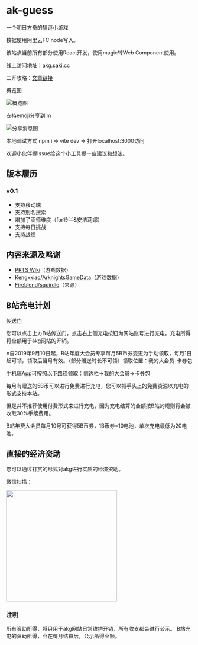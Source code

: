 # ak-guess 
一个明日方舟的猜谜小游戏

数据使用阿里云FC node写入。

该站点当前所有部分使用React开发，使用magic转Web Component使用。

线上访问地址：[akg.saki.cc](http://akg.saki.cc)

二开攻略：[文章链接](https://www.bilibili.com/read/cv15611509)

概览图

![概览图](https://github.com/lie5860/ak-guess/blob/main/image/overview.png?raw=true)

支持emoji分享到im

![分享消息图](https://github.com/lie5860/ak-guess/blob/main/image/message.png?raw=true)

本地调试方式 npm i => vite dev => 打开localhost:3000访问

欢迎小伙伴提Issue给这个小工具提一些建议和想法。

## 版本履历

### v0.1
- 支持移动端 
- 支持别名搜索
- 增加了画师维度（for铃兰&安洁莉娜）
- 支持每日挑战
- 支持战绩

## 内容来源及鸣谢
- [PRTS Wiki](http://prts.wiki/)（游戏数据）
- [Kengxxiao/ArknightsGameData](https://github.com/Kengxxiao/ArknightsGameData)（游戏数据）
- [Fireblend/squirdle](https://github.com/Fireblend/squirdle)（来源）

## B站充电计划
[传送门](https://space.bilibili.com/14650774/)

您可以点击上方B站传送门，点击右上侧充电按钮为网站账号进行充电，充电所得将全额用于akg网站的开销。

※自2019年9月10日起，B站年度大会员专享每月5B币券变更为手动领取，每月1日起可领，领取后当月有效。（部分赠送时长不可领）领取位置：我的大会员-卡券包


手机端App可按照以下路径领取：侧边栏->我的大会员->卡券包

每月有赠送的5B币可以进行免费进行充电，您可以把手头上的免费资源以充电的形式支持本站。

但是并不推荐使用付费形式来进行充电，因为充电结算的金额按B站的规则将会被收取30%手续费用。

B站年费大会员每月10号可获得5B币券，1B币券=10电池，单次充电最低为20电池。

## 直接的经济资助
您可以通过打赏的形式对akg进行实质的经济资助。

微信扫描：

<img src="https://github.com/lie5860/ak-guess/blob/main/image/pay.jpg?raw=true" width="300px" />

### 注明
所有资助所得，将只用于akg网站日常维护开销，所有收支都会进行公示。
B站充电的资助所得，会在每月结算后，公示所得金额。
